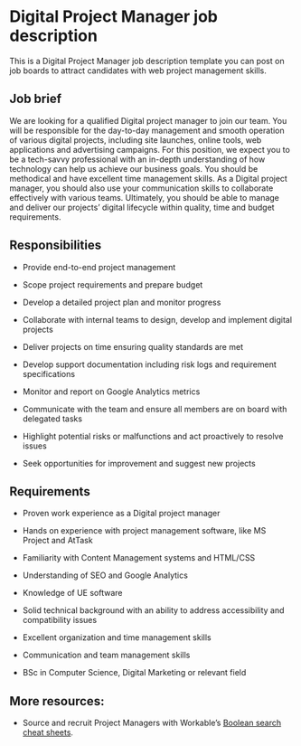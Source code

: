 # Digital Project Manager job description
This is a Digital Project Manager job description template you can post on job boards to attract candidates with web project management skills.



## Job brief

We are looking for a qualified Digital project manager to join our team. You will be responsible for the day-to-day management and smooth operation of various digital projects, including site launches, online tools, web applications and advertising campaigns.
For this position, we expect you to be a tech-savvy professional with an in-depth understanding of how technology can help us achieve our business goals. You should be methodical and have excellent time management skills. As a Digital project manager, you should also use your communication skills to collaborate effectively with various teams.
Ultimately, you should be able to manage and deliver our projects’ digital lifecycle within quality, time and budget requirements.


## Responsibilities

* Provide end-to-end project management

* Scope project requirements and prepare budget

* Develop a detailed project plan and monitor progress

* Collaborate with internal teams to design, develop and implement digital projects

* Deliver projects on time ensuring quality standards are met

* Develop support documentation including risk logs and requirement specifications

* Monitor and report on Google Analytics metrics

* Communicate with the team and ensure all members are on board with delegated tasks

* Highlight potential risks or malfunctions and act proactively to resolve issues

* Seek opportunities for improvement and suggest new projects


## Requirements

* Proven work experience as a Digital project manager

* Hands on experience with project management software, like MS Project and AtTask

* Familiarity with Content Management systems and HTML/CSS

* Understanding of SEO and Google Analytics

* Knowledge of UE software

* Solid technical background with an ability to address accessibility and compatibility issues

* Excellent organization and time management skills

* Communication and team management skills

* BSc in Computer Science, Digital Marketing or relevant field

## More resources:
* Source and recruit Project Managers with Workable’s <a href="https://resources.workable.com/find-project-managers-boolean-search-strings">Boolean search cheat sheets</a>.
